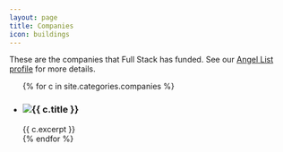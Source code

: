 ```yaml
---
layout: page
title: Companies
icon: buildings
---
```


These are the companies that Full Stack has funded. See our [Angel List profile](https://angel.co/fullstackventures) for more details.

<ul class="companies-list">
    {% for c in site.categories.companies %}
    <li>
        <h3><a href="{{ c.website }}" target="_blank"><img src="{{ c.logo }}" class="company-logo" /></a>{{ c.title }}</h3>
        {{ c.excerpt }}
    </li>
    {% endfor %}
</ul>